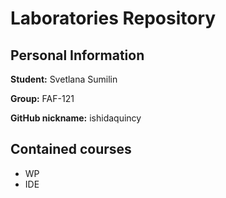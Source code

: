 # Laboratories Repository

## Personal Information

**Student:** Svetlana Sumilin

**Group:** FAF-121

**GitHub nickname:** ishidaquincy

## Contained courses

* WP
* IDE
